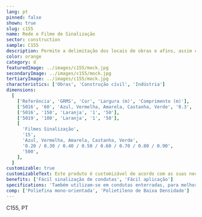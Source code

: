 ```yaml
---
lang: pt
pinned: false
shown: true
slug: c155
name: Rede e Filme de Sinalização
sector: construction
sample: C155
description: Permite a delimitação dos locais de obras e afins, assim como a identificação da conduta enterrada. A sinalização utiliza códigos de cores para a identificação das mesmas.
color: orange
category: d
featuredImage: ../images/c155/mock.jpg
secondaryImage: ../images/c155/mock.jpg
tertiaryImage: ../images/c155/mock.jpg
characteristics: ['Obras', 'Construção cívil', 'Indústria']
dimensions:
  [
    ['Referência', 'GRMS', 'Cor', 'Largura (m)', 'Comprimento (m)'],
    ['5016', '60', 'Azul, Vermelha, Amarela, Castanha, Verde', '0.3', '100'],
    ['5016', '150', 'Laranja', '1', '50'],
    ['5019', '100', 'Laranja', '1', '50'],
    [
      'Filmes Sinalização',
      '15',
      'Azul, Vermelha, Amarela, Castanha, Verde',
      '0.20 / 0.30 / 0.40 / 0.50 / 0.60 / 0.70 / 0.80 / 0.90',
      '500',
    ],
  ]
customizable: true
customizableText: Este produto é customizável de acordo com as suas necessidades. Contacte-nos para mais informações.
benefits: ['Fácil sinalização de condutas', 'Fácil aplicação']
specifications: 'Também utilizam-se em condutas enterradas, para melhor localização dos tubos.'
comp: ['Poliefina mono-orientada', 'Polietileno de Baixa Densidade']
---
```


C155, PT

